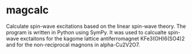 # magcalc
Calculate spin-wave excitations based on the linear spin-wave theory.  The program is written in Python using SymPy.  It was used to calcualte spin-wave exctaitons for the kagome lattice antiferromagnet KFe3(OH)6(SO4)2 and for the non-reciprocal magnons in alpha-Cu2V2O7.
